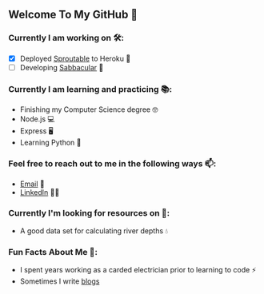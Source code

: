 ## Welcome To My GitHub 👋

### Currently I am working on 🛠️:
- [x] Deployed [Sproutable](https://sprouttable.herokuapp.com/) to Heroku 🌱
- [ ] Developing [Sabbacular](https://github.com/FluxOfPingIntegers/sabbacular-frontend) 📄

### Currently I am learning and practicing 📚:
* Finishing my Computer Science degree 🤓
* Node.js 💻
* Express :desktop_computer:
* Learning Python 🐍

### Feel free to reach out to me in the following ways 📫:
* [Email](mailto:Ryan.M.Schleck@gmail.com) 📧
* [LinkedIn](https://www.linkedin.com/in/ryan-schleck/) 🧑‍💼

### Currently I'm looking for resources on 📑:
* A good data set for calculating river depths 💧

### Fun Facts About Me 🔖:
* I spent years working as a carded electrician prior to learning to code ⚡
* Sometimes I write [blogs](https://ryan-m-schleck.medium.com/)
